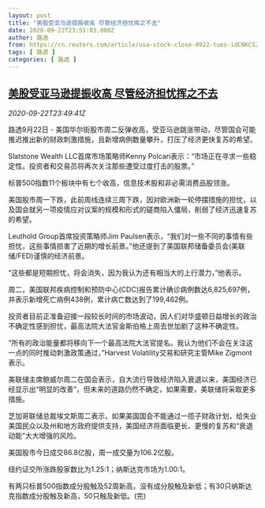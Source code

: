 ```yaml
---
layout: post
title: "美股受亚马逊提振收高 尽管经济担忧挥之不去"
date: 2020-09-22T23:55:03.000Z
author: 路透
from: https://cn.reuters.com/article/usa-stock-close-0922-tues-idCNKCS26D36W
tags: [ 路透 ]
categories: [ 路透 ]
---
```

<!--1600818903000-->
[美股受亚马逊提振收高 尽管经济担忧挥之不去](https://cn.reuters.com/article/usa-stock-close-0922-tues-idCNKCS26D36W)
------

<div>
<div><i>2020-09-22T23:49:41Z</i></div><p>路透9月22日 - 美国华尔街股市周二反弹收高，受亚马逊跳涨带动，尽管国会可能推迟推出新的财政刺激措施，且新增病例数量攀升，打压了经济更快复苏的希望。</p><p>Slatstone Wealth LLC首席市场策略师Kenny Polcari表示：“市场正在寻求一些稳定性。投资者和交易员将再次关注那些遭受过度打击的股票。”</p><p>标普500指数11个板块中有七个收高，信息技术股和非必需消费品股领涨。</p><p>美国股市周一下跌，此前周线连续三周下跌，因对欧洲新一轮停摆措施的担忧，以及国会就另一项疫情应对议案的规模和形式的磋商陷入僵局，削弱了经济迅速复苏的希望。</p><p>Leuthold Group首席投资策略师Jim Paulsen表示，“我们对一些不同的事情有些担忧，这些事情损害了近期的增长前景。”他还提到了美国联邦储备委员会(美联储/FED)谨慎的经济前景。</p><p>“这些都是短期担忧，将会消失，因为我认为还有相当大的上行潜力，”他表示。</p><p>周二，美国联邦疾病控制和预防中心(CDC)报告累计确诊病例数达6,825,697例，并表示新增死亡病例438例，累计病亡数达到了199,462例。</p><p>投资者目前正准备迎接一段较长时间的市场波动，因人们对华盛顿日益增长的政治不确定性感到担忧，最高法院大法官金斯伯格上周去世加剧了这种不确定性。</p><p>“所有的政治能量都将移向下一个最高法院大法官提名。我认为他们不会在关注这一点的同时推动刺激政策通过，”Harvest Volatility交易和研究主管Mike Zigmont表示。</p><p>美联储主席鲍威尔周二在国会表示，自大流行导致经济陷入衰退以来，美国经济已经显示出“明显的改善”，但未来的道路仍然不确定，如果需要，美联储将采取更多措施。</p><p>芝加哥联储总裁埃文斯周二表示，如果美国国会不能通过一揽子财政计划，给失业美国民众以及州和地方政府提供支持，美国经济将面临更长、更慢的复苏和“衰退动能”大大增强的风险。</p><p>美国股市今日成交86.8亿股，周一成交量为106.2亿股。</p><p>纽约证交所涨跌股家数比为1.25:1；纳斯达克市场为1.00:1。</p><p>有两只标普500指数成分股触及52周新高，没有成分股触及新低；有30只纳斯达克指数成分股触及新高，50只触及新低。(完)</p>
</div>
